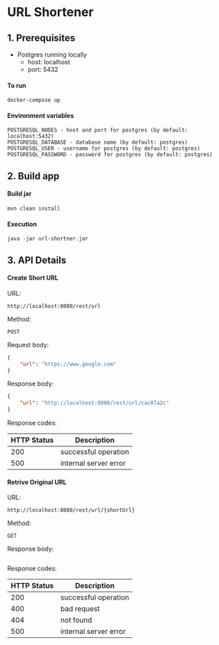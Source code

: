 # URL Shortener

## 1. Prerequisites

* Postgres running locally
  * host: localhost
  * port: 5432
#### To run

````
docker-compose up
````
#### Environment variables
````
POSTGRESQL_NODES - host and port for postgres (by default: localhost:5432) 
POSTGRESQL_DATABASE - database name (by default: postgres) 
POSTGRESQL_USER - username for postgres (by default: postgres)
POSTGRESQL_PASSWORD - password for postgres (by default: postgres)
````

## 2. Build app
#### Build jar
````
mvn clean install
````
#### Execution
```
java -jar url-shortner.jar
```

## 3. API Details
#### Create Short URL
URL:

`http://localhost:8080/rest/url`

Method:

````
POST
````
Request body:
```JSON
{
    "url": "https://www.google.com"
}
```
Response body:
```JSON
{
    "url": "http://localhost:8080/rest/url/cac87a2c"
}
```
Response codes:

| HTTP Status | Description           |
|-------------|-----------------------|
| 200         | successful operation  |
| 500         | internal server error |

#### Retrive Original URL
URL:

`http://localhost:8080/rest/url/{shortUrl}`

Method:
````
GET
````

Response body:
```
```
Response codes:

| HTTP Status | Description           |
|-------------|-----------------------|
| 200         | successful operation  |
| 400         | bad request           |
| 404         | not found             |
| 500         | internal server error |
